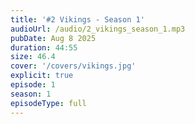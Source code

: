 ```yaml
---
title: '#2 Vikings - Season 1'
audioUrl: /audio/2_vikings_season_1.mp3
pubDate: Aug 8 2025
duration: 44:55
size: 46.4
cover: '/covers/vikings.jpg'
explicit: true
episode: 1
season: 1
episodeType: full
---
```



